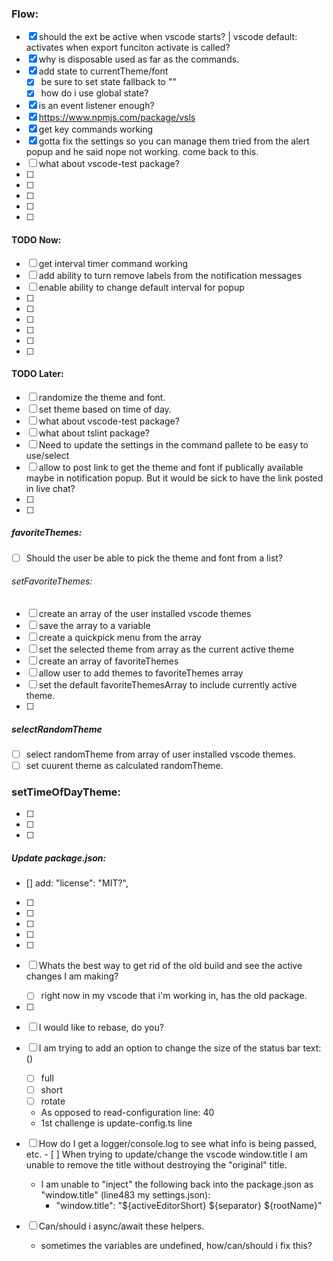 ### Flow:

- [x] should the ext be active when vscode starts? | vscode default: activates when export funciton activate is called?
- [x] why is disposable used as far as the commands.
- [x] add state to currentTheme/font
  - [x] be sure to set state fallback to ""
  - [x] how do i use global state?
- [x] is an event listener enough?
- [x] https://www.npmjs.com/package/vsls
- [x] get key commands working
- [x] gotta fix the settings so you can manage them tried from the alert popup and he said nope not working. come back to this.
- [ ] what about vscode-test package?
- [ ]
- [ ]
- [ ]
- [ ]
- [ ]

#### TODO Now:

- [ ] get interval timer command working
- [ ] add ability to turn remove labels from the notification messages
- [ ] enable ability to change default interval for popup
- [ ]
- [ ]
- [ ]
- [ ]
- [ ]
- [ ]

#### TODO Later:

- [ ] randomize the theme and font.
- [ ] set theme based on time of day.
- [ ] what about vscode-test package?
- [ ] what about tslint package?
- [ ] Need to update the settings in the command pallete to be easy to use/select
- [ ] allow to post link to get the theme and font if publically available maybe in notification popup. But it would be sick to have the link posted in live chat?
- [ ]
- [ ]

##### favoriteThemes:

- [ ] Should the user be able to pick the theme and font from a list?

###### setFavoriteThemes:

- [ ] create an array of the user installed vscode themes
- [ ] save the array to a variable
- [ ] create a quickpick menu from the array
- [ ] set the selected theme from array as the current active theme
- [ ] create an array of favoriteThemes
- [ ] allow user to add themes to favoriteThemes array
- [ ] set the default favoriteThemesArray to include currently active theme.
- [ ]

##### selectRandomTheme

- [ ] select randomTheme from array of user installed vscode themes.
- [ ] set cuurent theme as calculated randomTheme.

### setTimeOfDayTheme:

- [ ]
- [ ]
- [ ]

##### Update package.json:

- [] add: "license": "MIT?",
- [ ]
- [ ]
- [ ]
- [ ]
- [ ]

- [ ] Whats the best way to get rid of the old build and see the active changes I am making?
  - [ ] right now in my vscode that i'm working in, has the old package.
- [ ]
- [ ] I would like to rebase, do you?
- [ ] I am trying to add an option to change the size of the status bar text: ()
  - [ ] full
  - [ ] short
  - [ ] rotate
  - As opposed to read-configuration line: 40
  - 1st challenge is update-config.ts line
- [ ] How do I get a logger/console.log to see what info is being passed, etc. - [ ] When trying to update/change the vscode window.title I am unable to remove the title without destroying the "original" title.
  - I am unable to "inject" the following back into the package.json as "window.title" (line483 my settings.json):
    - "window.title": "${activeEditorShort} ${separator} ${rootName}"
- [ ] Can/should i async/await these helpers.
  - sometimes the variables are undefined, how/can/should i fix this?
